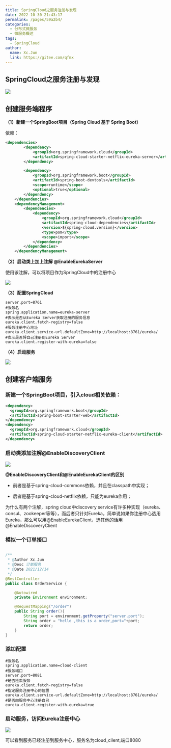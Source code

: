 ```yaml
---
title: SpringCloud之服务注册与发现
date: 2022-10-30 21:43:17
permalink: /pages/59a2b4/
categories:
  - 分布式微服务
  - 微服务概述
tags:
  - SpringCloud
author: 
  name: Xc.Jun
  link: https://gitee.com/qfmx
---
```



## SpringCloud之服务注册与发现

![](https://fire-repository.oss-cn-beijing.aliyuncs.com/interview/221030/1.png)


## 创建服务端程序

**（1）新建一个SpringBoot项目（Spring Cloud 基于 Spring Boot）**

依赖：
```xml
<dependencies>
        <dependency>
            <groupId>org.springframework.cloud</groupId>
            <artifactId>spring-cloud-starter-netflix-eureka-server</artifactId>
        </dependency>

        <dependency>
            <groupId>org.springframework.boot</groupId>
            <artifactId>spring-boot-devtools</artifactId>
            <scope>runtime</scope>
            <optional>true</optional>
        </dependency>
    </dependencies>
    <dependencyManagement>
        <dependencies>
            <dependency>
                <groupId>org.springframework.cloud</groupId>
                <artifactId>spring-cloud-dependencies</artifactId>
                <version>${spring-cloud.version}</version>
                <type>pom</type>
                <scope>import</scope>
            </dependency>
        </dependencies>
    </dependencyManagement>
```

**（2）启动类上加上注解 @EnableEurekaServer**

使用该注解，可以将项目作为SpringCloud中的注册中心

![](https://fire-repository.oss-cn-beijing.aliyuncs.com/interview/221030/2.png)


**（3）配置SpringCloud**
```properties
server.port=8761
#服务名
spring.application.name=eureka-server
#表示是否从Eureka Server获取注册的服务信息
eureka.client.fetch-registry=false
#服务注册中心地址
eureka.client.service-url.defaultZone=http://localhost:8761/eureka/
#表示是否将自己注册到Eureka Server
eureka.client.register-with-eureka=false
```


**（4）启动服务**

![](https://fire-repository.oss-cn-beijing.aliyuncs.com/interview/221030/3.png)

## 创建客户端服务

### 新建一个SpringBoot项目，引入cloud相关依赖：
```xml
<dependency>
  <groupId>org.springframework.boot</groupId>
  <artifactId>spring-boot-starter-web</artifactId>
</dependency>
<dependency>
  <groupId>org.springframework.cloud</groupId>
  <artifactId>spring-cloud-starter-netflix-eureka-client</artifactId>
</dependency>
```

### 启动类添加注解@EnableDiscoveryClient

![](https://fire-repository.oss-cn-beijing.aliyuncs.com/interview/221030/4.png)


**@EnableDiscoveryClient和@EnableEurekaClient的区别**

- 前者是基于spring-cloud-commons依赖，并且在classpath中实现；

- 后者是基于spring-cloud-netflix依赖，只能为eureka作用；

为什么有两个注解，spring cloud中discovery service有许多种实现（eureka、consul、zookeeper等等），而后者只针对Eureka，简单说如果你注册中心选用Eureka，那么可以用@EnableEurekaClient，选其他的话用@EnableDiscoveryClient



### 模拟一个订单接口
```java

/**
 * @Author Xc.Jun
 * @Desc 订单服务
 * @Date 2021/12/14
 */
@RestController
public class OrderService {

    @Autowired
    private Environment environment;

    @RequestMapping("/order")
    public String order(){
        String port = environment.getProperty("server.port");
        String order = "hello ,this is a order,port="+port;
        return order;
    }
}
```

### 添加配置
```properties
#服务名
spring.application.name=cloud-client
#服务端口
server.port=8081
#是否检索服务
eureka.client.fetch-registry=false
#指定服务注册中心的位置
eureka.client.service-url.defaultZone=http://localhost:8761/eureka/
#是否向服务中心注册自己
eureka.client.register-with-eureka=true
```


### 启动服务，访问Eureka注册中心

![](https://fire-repository.oss-cn-beijing.aliyuncs.com/interview/221030/5.png)

可以看到服务已经注册到服务中心，服务名为cloud_cilent,端口8080